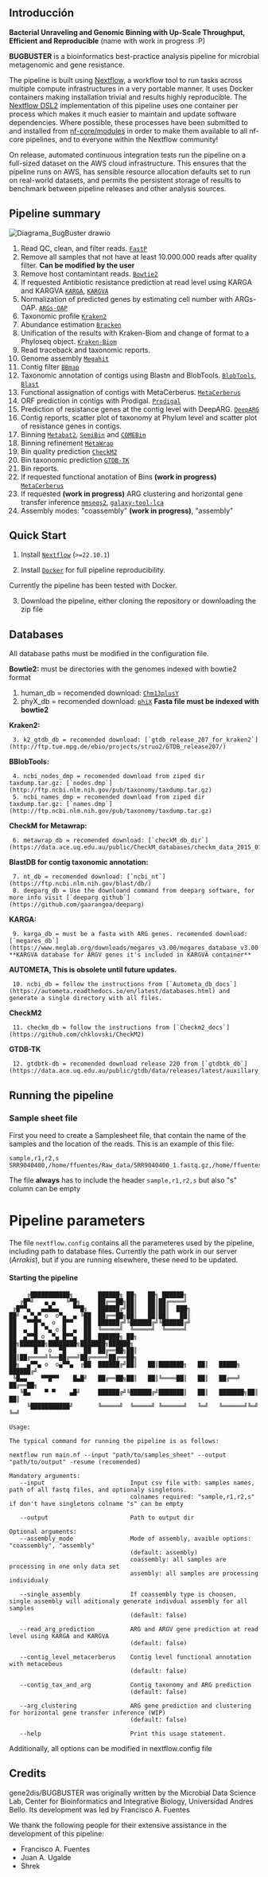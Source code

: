 ## Introducción

**Bacterial Unraveling and Genomic Binning with Up-Scale Throughput, Efficient and Reproducible** (name with work in progress :P)

**BUGBUSTER** is a bioinformatics best-practice analysis pipeline for microbial metagenomic and gene resistance.

The pipeline is built using [Nextflow](https://www.nextflow.io), a workflow tool to run tasks across multiple compute infrastructures in a very portable manner. It uses Docker containers making installation trivial and results highly reproducible. The [Nextflow DSL2](https://www.nextflow.io/docs/latest/dsl2.html) implementation of this pipeline uses one container per process which makes it much easier to maintain and update software dependencies. Where possible, these processes have been submitted to and installed from [nf-core/modules](https://github.com/nf-core/modules) in order to make them available to all nf-core pipelines, and to everyone within the Nextflow community!

On release, automated continuous integration tests run the pipeline on a full-sized dataset on the AWS cloud infrastructure. This ensures that the pipeline runs on AWS, has sensible resource allocation defaults set to run on real-world datasets, and permits the persistent storage of results to benchmark between pipeline releases and other analysis sources.

## Pipeline summary
![Diagrama_BugBuster drawio](https://github.com/user-attachments/assets/9e54f1e8-9f6b-4181-a075-8bd2f6ebe078)

1. Read QC, clean, and filter reads. [`FastP`](https://github.com/OpenGene/fastp)
2. Remove all samples that not have at least 10.000.000 reads after quality filter. **Can be modified by the user**
3. Remove host contamintant reads. [`Bowtie2`](https://github.com/BenLangmead/bowtie2)
4. If requested Antibiotic resistance prediction at read level using KARGA and KARGVA [`KARGA`](https://github.com/DataIntellSystLab/KARGA), [`KARGVA`](https://github.com/DataIntellSystLab/KARGVA)
5. Normalization of predicted genes by estimating cell number with ARGs-OAP. [`ARGs-OAP`](https://github.com/xinehc/args_oap)
6. Taxonomic profile [`Kraken2`](https://ccb.jhu.edu/software/kraken2/)
7. Abundance estimation [`Bracken`](https://github.com/jenniferlu717/Bracken)
8. Unification of the results with Kraken-Biom and change of format to a Phyloseq object. [`Kraken-Biom`](https://github.com/smdabdoub/kraken-biom)
9. Read traceback and taxonomic reports.
10. Genome assembly [`Megahit`](https://github.com/voutcn/megahit)
11. Contig filter [`BBmap`](https://jgi.doe.gov/data-and-tools/software-tools/bbtools/bb-tools-user-guide/bbmap-guide/)
12. Taxonomic annotation of contigs using Blastn and BlobTools. [`BlobTools`](https://github.com/DRL/blobtools), [`Blast`](https://blast.ncbi.nlm.nih.gov/doc/blast-help/downloadblastdata.html)
13. Functional assignation of contigs with MetaCerberus. [`MetaCerberus`](https://github.com/raw-lab/MetaCerberus)
14. ORF prediction in contigs with Prodigal. [`Prodigal`](https://github.com/hyattpd/Prodigal)
15. Prediction of resistance genes at the contig level with DeepARG. [`DeepARG`](https://github.com/gaarangoa/deeparg)
16. Contig reports, scatter plot of taxonomy at Phylum level and scatter plot of resistance genes in contigs.
17. Binning [`Metabat2`](https://bitbucket.org/berkeleylab/metabat/src/master/), [`SemiBin`](https://github.com/BigDataBiology/SemiBin) and [`COMEBin`](https://github.com/ziyewang/COMEBin)
18. Binning refinement [`MetaWrap`](https://github.com/bxlab/metaWRAP)
19. Bin quality prediction [`CheckM2`](https://github.com/chklovski/CheckM2)
20. Bin taxonomic prediction [`GTDB-TK`](https://github.com/Ecogenomics/GTDBTk)
21. Bin reports.
22. If requested functional anotation of Bins **(work in progress)** [`MetaCerberus`](https://github.com/raw-lab/MetaCerberus)
23. If requested **(work in progress)** ARG clustering and horizontal gene transfer inference [`mmseqs2`](https://github.com/soedinglab/MMseqs2), [`galaxy-tool-lca`](https://github.com/naturalis/galaxy-tool-lca)
24. Assembly modes: "coassembly" **(work in progress)**, "assembly"

## Quick Start

1. Install [`Nextflow`](https://www.nextflow.io/docs/latest/getstarted.html#installation) (`>=22.10.1`)

2. Install [`Docker`](https://docs.docker.com/engine/installation/) for full pipeline reproducibility.

Currently the pipeline has been tested with Docker.

3. Download the pipeline, either cloning the repository or downloading the zip file

## Databases

All database paths must be modified in the configuration file.

**Bowtie2:** must be directories with the genomes indexed with bowtie2 format
1. human_db = recomended download: [`Chm13plusY`](https://genome-idx.s3.amazonaws.com/bt/chm13.draft_v1.0_plusY.zip)
2. phyX_db = recomended download: [`phiX`](https://www.ncbi.nlm.nih.gov/nuccore/J02482.1?report=fasta) **Fasta file must be indexed with bowtie2**

**Kraken2:**

     3. k2_gtdb_db = recomended download: [`gtdb_release_207_for_kraken2`](http://ftp.tue.mpg.de/ebio/projects/struo2/GTDB_release207/)

**BBlobTools:**

     4. ncbi_nodes_dmp = recomended download from ziped dir taxdump.tar.gz: [`nodes.dmp`](http://ftp.ncbi.nlm.nih.gov/pub/taxonomy/taxdump.tar.gz)
     5. ncbi_names_dmp = recomended download from ziped dir taxdump.tar.gz: [`names.dmp`](http://ftp.ncbi.nlm.nih.gov/pub/taxonomy/taxdump.tar.gz)

**CheckM for Metawrap:**

     6. metawrap_db = recomended download: [`checkM_db_dir`](https://data.ace.uq.edu.au/public/CheckM_databases/checkm_data_2015_01_16.tar.gz)

**BlastDB for contig taxonomic annotation:**

     7. nt_db = recomended download: [`ncbi_nt`](https://ftp.ncbi.nlm.nih.gov/blast/db/)
     8. deeparg_db = Use the downloand command from deeparg software, for more info visit [`deeparg github`](https://github.com/gaarangoa/deeparg)

**KARGA:**

     9. karga_db = must be a fasta with ARG genes. recomended download: [`megares_db`](https://www.meglab.org/downloads/megares_v3.00/megares_database_v3.00.fasta) **KARGVA database for ARGV genes it's included in KARGVA container**

**AUTOMETA, This is obsolete until future updates.**

     10. ncbi_db = follow the instructions from [`Autometa_db_docs`](https://autometa.readthedocs.io/en/latest/databases.html) and generate a single directory with all files.

**CheckM2**

     11. checkm_db = follow the instructions from [`Checkm2_docs`](https://github.com/chklovski/CheckM2)

**GTDB-TK**

     12. gtdbtk-db = recomended download release 220 from [`gtdbtk_db`](https://data.ace.uq.edu.au/public/gtdb/data/releases/latest/auxillary_files/gtdbtk_package/full_package/gtdbtk_data.tar.gz)

## Running the pipeline

### Sample sheet file

First you need to create a Samplesheet file, that contain the name of the samples and the location of the reads. This is an example of this file:

```
sample,r1,r2,s
SRR9040400,/home/ffuentes/Raw_data/SRR9040400_1.fastq.gz,/home/ffuentes/Raw_data/SRR9040400_2.fastq.gz,/home/ffuentes/Raw_data/SRR9040400.fastq.gz
```

The file **always** has to include the header `sample,r1,r2,s` but also "s" column can be empty 

# Pipeline parameters

The file `nextflow.config` contains all the parameteres used by the pipeline, including path to database files. Currently the path work in our server (_Arrakis_), but if you are running elsewhere, these need to be updated. 

#### Starting the pipeline

```
     ╔███████████╗       ██████╗ ██╗   ██╗ ██████╗
   ╔█▀╝   ▄ ▄   ╚▀█╗     ██╔══██╗██║   ██║██╔════╝
 ╔█▀▀▄   ▄▄█▄▄    ▀▀█╗   ██████╔╝██║   ██║██║  ███╗
██╝ ▄ ▀▄▀ o  o▀▄  ▄ ╚██  ██╔══██╗██║   ██║██║   ██║     
██   ▀▀█▀▄  o  █▀▀   ██  ██████╔╝╚██████╔╝╚██████╔╝ 
██  ▄  █  ▀▄ o █  ▄  ██  ╚═════╝  ╚═════╝  ╚═════╝
██  ▄▀▀█ o  ▀▄ █▀▀▄  ██  ██████╗ ██╗   ██╗███████╗████████╗███████╗██████╗
██     █   o  ▀█     ██  ██╔══██╗██║   ██║██╔════╝╚══██╔══╝██╔════╝██╔══██╗
██╗  ▄▀▀▄ o  o▄▀▀▄  ╔██  ██████╔╝██║   ██║███████╗   ██║   █████╗  ██████╔╝
 ╚█▄▄    ▀▀█▀▀    █▄█╝   ██╔══██╗██║   ██║╚════██║   ██║   ██╔══╝  ██╔══██╗
   ╚█▄    ▀ ▀    ▄█╝     ██████╔╝╚██████╔╝███████║   ██║   ███████╗██║  ██║
     ╚███████████╝       ╚═════╝  ╚═════╝ ╚══════╝   ╚═╝   ╚══════╝╚═╝  ╚═╝

Usage:

The typical command for running the pipeline is as follows:

nextflow run main.nf --input "path/to/samples_sheet" --output "path/to/output" -resume (recomended)

Mandatory arguments:
   --input                        Input csv file with: samples names, path of all fastq files, and optionaly singletons.
                                  colnames required: "sample,r1,r2,s" if don't have singletons colname "s" can be empty

   --output                       Path to output dir

Optional arguments:
   --assembly_mode                Mode of assembly, avaible options: "coassembly", "assembly"
                                  (default: assembly)
                                  coassembly: all samples are processing in one only data set
                                  assembly: all samples are processing individualy

   --single_assembly              If coassembly type is choosen, single assembly will aditionaly generate indivdual assembly for all samples
                                  (default: false)

   --read_arg_prediction          ARG and ARGV gene prediction at read level using KARGA and KARGVA
                                  (default: false)

   --contig_level_metacerberus    Contig level functional annotation with metacebeus
                                  (default: false)

   --contig_tax_and_arg           Contig taxonomy and ARG prediction
                                  (default: false)

   --arg_clustering               ARG gene prediction and clustering for horizontal gene transfer inference (WIP)
                                  (default: false)

   --help                         Print this usage statement.
```
Additionally, all options can be modified in nextflow.config file
## Credits

gene2dis/BUGBUSTER was originally written by the Microbial Data Science Lab, Center for Bioinformatics and Integrative Biology, Universidad Andres Bello. Its development was led by Francisco A. Fuentes

We thank the following people for their extensive assistance in the development of this pipeline:

- Francisco A. Fuentes
- Juan A. Ugalde
- Shrek
